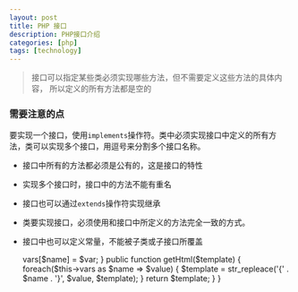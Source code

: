 ```yaml
---
layout: post
title: PHP 接口
description: PHP接口介绍
categories: [php]
tags: [technology]
---
```


> 接口可以指定某些类必须实现哪些方法，但不需要定义这些方法的具体内容， 所以定义的所有方法都是空的

### 需要注意的点

要实现一个接口，使用`implements`操作符。类中必须实现接口中定义的所有方法，类可以实现多个接口，用逗号来分割多个接口名称。

* 接口中所有的方法都必须是公有的，这是接口的特性

* 实现多个接口时，接口中的方法不能有重名

* 接口也可以通过`extends`操作符实现继承

* 类要实现接口，必须使用和接口中所定义的方法完全一致的方式。

* 接口中也可以定义常量，不能被子类或子接口所覆盖

  <?php
    //声明一个'iTemplate'接口
    interface iTemplate
    {
      public function setVariable ($name, $var);
      public function getHtml ($template);
    }

    //实现接口
    class Template implement iTemplate
    {
      private $vars = array();

      public function setVariable($name, $var)
      {
        $this->vars[$name] = $var;
      }

      public function getHtml($template)
      {
        foreach($this->vars as $name => $value)
        {
          $template = str_repleace('{' . $name . '}', $value, $template);
        }
        return $template;
      }
    }
